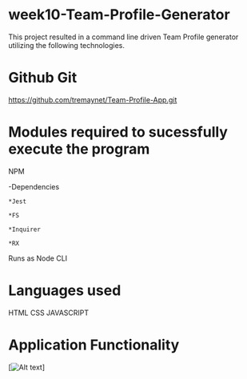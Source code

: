# week10-Team-Profile-Generator

This project resulted in a command line driven Team Profile generator utilizing the following technologies.

# Github Git 
https://github.com/tremaynet/Team-Profile-App.git


# Modules required to sucessfully execute the program 

NPM

  -Dependencies

    *Jest

    *FS

    *Inquirer

    *RX

Runs as Node CLI

# Languages used
HTML 
CSS 
JAVASCRIPT 

# Application Functionality
[![Alt text](https://youtu.be/svziB8R3OrA)]

